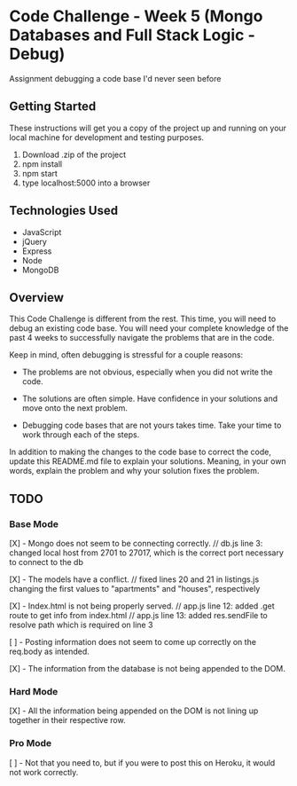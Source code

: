 # Code Challenge - Week 5 (Mongo Databases and Full Stack Logic - Debug)
Assignment debugging a code base I'd never seen before

## Getting Started

These instructions will get you a copy of the project up and running on your local machine for development and testing purposes.
1. Download .zip of the project
2. npm install
3. npm start
4. type localhost:5000 into a browser

## Technologies Used
- JavaScript
- jQuery
- Express
- Node
- MongoDB

## Overview

This Code Challenge is different from the rest. This time, you will need to debug an existing code base. You will need your
complete knowledge of the past 4 weeks to successfully navigate the problems that are in the code.

Keep in mind, often debugging is stressful for a couple reasons:

* The problems are not obvious, especially when you did not write the code.

* The solutions are often simple. Have confidence in your solutions and move onto the next problem.

* Debugging code bases that are not yours takes time. Take your time to work through each of the steps.


In addition to making the changes to the code base to correct the code, update this README.md file to explain your solutions.
Meaning, in your own words, explain the problem and why your solution fixes the problem.


## TODO

### Base Mode
[X] - Mongo does not seem to be connecting correctly.
      // db.js line 3: changed local host from 2701 to 27017, which is the correct port necessary to connect to the db

[X] - The models have a conflict.
      // fixed lines 20 and 21 in listings.js changing the first values to "apartments" and "houses", respectively

[X] - Index.html is not being properly served.
      // app.js line 12: added .get route to get info from index.html
      // app.js line 13: added res.sendFile to resolve path which is required on line 3

[ ] - Posting information does not seem to come up correctly on the req.body as intended.

[X] - The information from the database is not being appended to the DOM.


### Hard Mode
[X] - All the information being appended on the DOM is not lining up together in their respective row.


### Pro Mode
[ ] - Not that you need to, but if you were to post this on Heroku, it would not work correctly.
